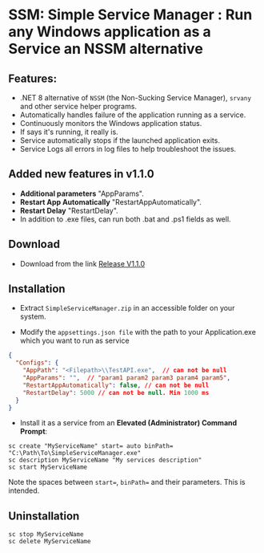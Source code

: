 # SSM: Simple Service Manager : Run any Windows application as a Service an NSSM alternative

## Features:

* .NET 8 alternative of `NSSM` (the Non-Sucking Service Manager), `srvany` and other service helper programs.
* Automatically handles failure of the application running as a service.
* Continuously monitors the Windows application status. 
* If says it's running, it really is. 
* Service automatically stops if the launched application exits.
* Service Logs all errors in log files to help troubleshoot the issues.
  
## Added new features in v1.1.0

- **Additional parameters**   "AppParams".
- **Restart App Automatically**    "RestartAppAutomatically".
- **Restart Delay**    "RestartDelay".
- In addition to .exe files, can run both .bat and .ps1 fields as well.

## Download

- Download from the link  [Release V1.1.0](https://github.com/koleys/SimpleServiceManager/releases/download/v1.1.0/SimpleServiceManager1.1.0.zip)

## Installation
 
- Extract `SimpleServiceManager.zip` in an accessible folder on your system.

- Modify the `appsettings.json file` with the path to your Application.exe which you want to run as service

```json
{
  "Configs": {
    "AppPath": "<Filepath>\\TestAPI.exe",  // can not be null
    "AppParams": "",  // "param1 param2 param3 param4 param5",
    "RestartAppAutomatically": false, // can not be null
    "RestartDelay": 5000 // can not be null. Min 1000 ms
  }
}
```

- Install it as a service from an **Elevated (Administrator) Command Prompt**:

```winbatch
sc create "MyServiceName" start= auto binPath= "C:\Path\To\SimpleServiceManager.exe"
sc description MyServiceName "My services description"
sc start MyServiceName
```

Note the spaces between `start=`, `binPath=` and their parameters. This is intended.

## Uninstallation

```winbatch
sc stop MyServiceName
sc delete MyServiceName
```
